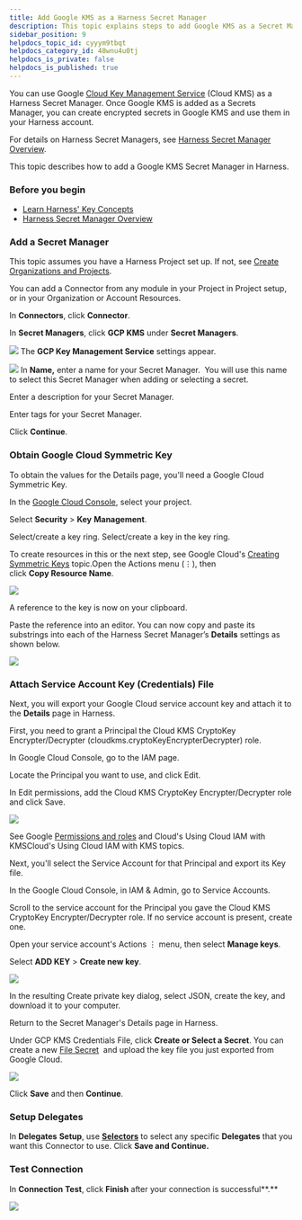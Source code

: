 ```yaml
---
title: Add Google KMS as a Harness Secret Manager
description: This topic explains steps to add Google KMS as a Secret Manager.
sidebar_position: 9
helpdocs_topic_id: cyyym9tbqt
helpdocs_category_id: 48wnu4u0tj
helpdocs_is_private: false
helpdocs_is_published: true
---
```


You can use Google [Cloud Key Management Service](https://cloud.google.com/security-key-management) (Cloud KMS) as a Harness Secret Manager. Once Google KMS is added as a Secrets Manager, you can create encrypted secrets in Google KMS and use them in your Harness account.

For details on Harness Secret Managers, see [Harness Secret Manager Overview](../7_Connectors/Secret-Managers%20/1-harness-secret-manager-overview.md).

This topic describes how to add a Google KMS Secret Manager in Harness.

### Before you begin

* [Learn Harness' Key Concepts](../../../getting-started/learn-harness-key-concepts.md)
* [Harness Secret Manager Overview](../Secret-Managers/1-harness-secret-manager-overview.md)

### Add a Secret Manager

This topic assumes you have a Harness Project set up. If not, see [Create Organizations and Projects](../Account-Structure/organizations-and-projects/create-an-organization.md).

You can add a Connector from any module in your Project in Project setup, or in your Organization or Account Resources.

In **Connectors**, click **Connector**.

In **Secret Managers**, click **GCP KMS** under **Secret Managers**.

![](../static/add-google-kms-secrets-manager-63.png)
The **GCP Key Management Service** settings appear.

![](../static/add-google-kms-secrets-manager-64.png)
In **Name,** enter a name for your Secret Manager.  You will use this name to select this Secret Manager when adding or selecting a secret.

Enter a description for your Secret Manager.

Enter tags for your Secret Manager.

Click **Continue**.

### Obtain Google Cloud Symmetric Key

To obtain the values for the Details page, you'll need a Google Cloud Symmetric Key.

In the [Google Cloud Console](https://console.cloud.google.com/), select your project.

Select **Security** > **Key** **Management**.

Select/create a key ring. Select/create a key in the key ring.

To create resources in this or the next step, see Google Cloud's [Creating Symmetric Keys](https://cloud.google.com/kms/docs/creating-keys) topic.Open the Actions menu (⋮), then click **Copy Resource Name**.

![](../static/add-google-kms-secrets-manager-65.png)

A reference to the key is now on your clipboard.

Paste the reference into an editor. You can now copy and paste its substrings into each of the Harness Secret Manager’s **Details** settings as shown below.

![](../static/add-google-kms-secrets-manager-66.png)

### Attach Service Account Key (Credentials) File

Next, you will export your Google Cloud service account key and attach it to the **Details** page in Harness.

First, you need to grant a Principal the Cloud KMS CryptoKey Encrypter/Decrypter (cloudkms.cryptoKeyEncrypterDecrypter) role.

In Google Cloud Console, go to the IAM page.

Locate the Principal you want to use, and click Edit.

In Edit permissions, add the Cloud KMS CryptoKey Encrypter/Decrypter role and click Save.

![](../static/add-google-kms-secrets-manager-67.png)

See Google [Permissions and roles](https://cloud.google.com/kms/docs/reference/permissions-and-roles) and Cloud's Using Cloud IAM with KMSCloud's Using Cloud IAM with KMS topics.

Next, you'll select the Service Account for that Principal and export its Key file.

In the Google Cloud Console, in IAM & Admin, go to Service Accounts.

Scroll to the service account for the Principal you gave the Cloud KMS CryptoKey Encrypter/Decrypter role. If no service account is present, create one.

Open your service account's Actions ⋮ menu, then select **Manage keys**.

Select **ADD KEY** > **Create new key**.

![](../static/add-google-kms-secrets-manager-68.png)

In the resulting Create private key dialog, select JSON, create the key, and download it to your computer.

Return to the Secret Manager's Details page in Harness.

Under GCP KMS Credentials File, click **Create or Select a Secret**. You can create a new [File Secret](./3-add-file-secrets.md)  and upload the key file you just exported from Google Cloud.

![](../static/add-google-kms-secrets-manager-69.png)

Click **Save** and then **Continue**.

### Setup Delegates

In **Delegates** **Setup**, use [**Selectors**](../2_Delegates/manage-delegates/select-delegates-with-selectors.md#option-select-a-delegate-for-a-connector-using-tags) to select any specific **Delegates** that you want this Connector to use. Click **Save and Continue.**

### Test Connection

In **Connection** **Test**, click **Finish** after your connection is successful**.**

![](../static/add-google-kms-secrets-manager-70.png)